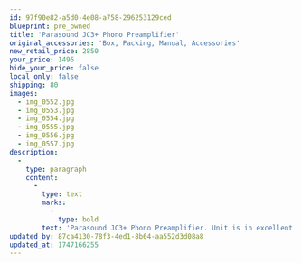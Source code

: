 ```yaml
---
id: 97f90e82-a5d0-4e08-a758-296253129ced
blueprint: pre_owned
title: 'Parasound JC3+ Phono Preamplifier'
original_accessories: 'Box, Packing, Manual, Accessories'
new_retail_price: 2850
your_price: 1495
hide_your_price: false
local_only: false
shipping: 80
images:
  - img_0552.jpg
  - img_0553.jpg
  - img_0554.jpg
  - img_0555.jpg
  - img_0556.jpg
  - img_0557.jpg
description:
  -
    type: paragraph
    content:
      -
        type: text
        marks:
          -
            type: bold
        text: 'Parasound JC3+ Phono Preamplifier. Unit is in excellent physical and functional condition with original box, packing and accessories. Unit sold as new for $2,850.00'
updated_by: 87ca4130-78f3-4ed1-8b64-aa552d3d08a8
updated_at: 1747166255
---
```

